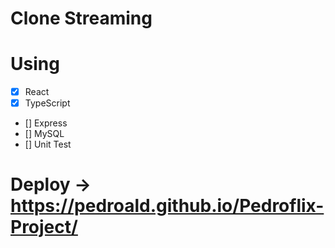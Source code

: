# Clone Streaming

# Using
- [x] React
- [x] TypeScript
- [] Express 
- [] MySQL
- [] Unit Test

# Deploy -> https://pedroald.github.io/Pedroflix-Project/


